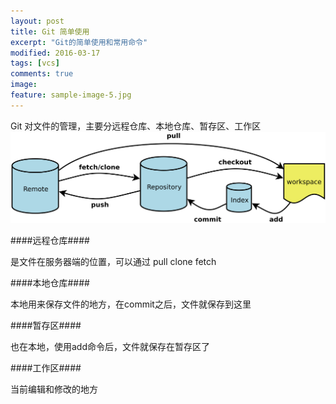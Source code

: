 ```yaml
---
layout: post
title: Git 简单使用 
excerpt: "Git的简单使用和常用命令"
modified: 2016-03-17
tags: [vcs]
comments: true
image:
feature: sample-image-5.jpg
---
```


Git 对文件的管理，主要分远程仓库、本地仓库、暂存区、工作区
![一张图说明git 结构](../images/git_flow.png)


####远程仓库####

是文件在服务器端的位置，可以通过 pull clone fetch

####本地仓库####

本地用来保存文件的地方，在commit之后，文件就保存到这里


####暂存区####

也在本地，使用add命令后，文件就保存在暂存区了

####工作区####

当前编辑和修改的地方





